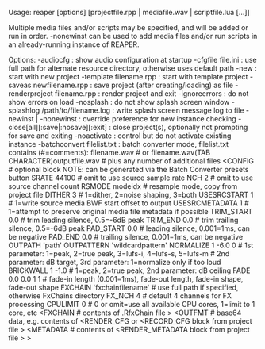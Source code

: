 Usage: reaper [options] [projectfile.rpp | mediafile.wav | scriptfile.lua [...]]

Multiple media files and/or scripts may be specified, and will be added or run in order.
-nonewinst can be used to add media files and/or run scripts in an already-running instance of REAPER.

Options:
  -audiocfg : show audio configuration at startup
  -cfgfile file.ini : use full path for alternate resource directory, otherwise uses default path
  -new : start with new project
  -template filename.rpp : start with template project
  -saveas newfilename.rpp : save project (after creating/loading) as file
  -renderproject filename.rpp : render project and exit
  -ignoreerrors : do not show errors on load
  -nosplash : do not show splash screen window
  -splashlog /path/to/filename.log : write splash screen message log to file
  -newinst | -nonewinst : override preference for new instance checking
  -close[all][:save|:nosave][:exit] : close project(s), optionally not prompting for save and exiting
  -noactivate : control but do not activate existing instance
  -batchconvert filelist.txt : batch converter mode, filelist.txt contains (#=comments):
     filename.wav
        # or
     filename.wav(TAB CHARACTER)outputfile.wav
        # plus any number of additional files
     <CONFIG    # optional block NOTE: can be generated via the Batch Converter presets button
       SRATE 44100      # omit to use source sample rate
       NCH 2    # omit to use source channel count
       RSMODE modeidx   # resample mode, copy from project file
       DITHER 3         # 1=dither, 2=noise shaping, 3=both
       USESRCSTART 1    # 1=write source media BWF start offset to output
       USESRCMETADATA 1         # 1=attempt to preserve original media file metadata if possible
       TRIM_START 0.0   # trim leading silence, 0.5=-6dB peak
       TRIM_END 0.0     # trim trailing silence, 0.5=-6dB peak
       PAD_START 0.0    # leading silence, 0.001=1ms, can be negative
       PAD_END 0.0      # trailing silence, 0.001=1ms, can be negative
       OUTPATH 'path'
       OUTPATTERN 'wildcardpattern'
       NORMALIZE 1 -6.0 0       # 1st parameter: 1=peak, 2=true peak, 3=lufs-i, 4=lufs-s, 5=lufs-m
                                # 2nd parameter: dB target, 3rd parameter: 1=normalize only if too loud
       BRICKWALL 1 -1.0         # 1=peak, 2=true peak, 2nd parameter: dB ceiling
       FADE 0.0 0.0 1 1         # fade-in length (0.001=1ms), fade-out length, fade-in shape, fade-out shape
       FXCHAIN 'fxchainfilename'        # use full path if specified, otherwise FxChains directory
       FX_NCH 4         # default 4 channels for FX processing
       CPULIMIT 0       # 0 or omit=use all available CPU cores, 1=limit to 1 core, etc
       <FXCHAIN
                # contents of .RfxChain file
       >
       <OUTFMT
                # base64 data, e.g. contents of <RENDER_CFG or <RECORD_CFG block from project file
       >
       <METADATA
                # contents of <RENDER_METADATA block from project file
       >
     >
